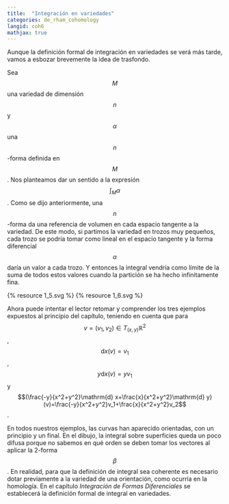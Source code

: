 ```yaml
---
title:  "Integración en variedades"
categories: de_rham_cohomology
langid: coh6
mathjax: true
---
```


Aunque la definición formal de integración en variedades se verá más tarde, vamos a esbozar brevemente la idea de trasfondo.

Sea $$M$$ una variedad de dimensión $$n$$ y $$\alpha$$ una $$n$$-forma definida en $$M$$. Nos planteamos dar un sentido a la expresión $$\int_M \alpha$$. Como se dijo anteriormente, una $$n$$-forma da una referencia de volumen en cada espacio tangente a la variedad. De este modo, si partimos la variedad en trozos muy pequeños, cada trozo se podría tomar como lineal en el espacio tangente y la forma diferencial $$\alpha$$ daría un valor a cada trozo. Y entonces la integral vendría como límite de la suma de todos estos valores cuando la partición se ha hecho infinitamente fina.

{% resource 1_5.svg %}
{% resource 1_6.svg %}

Ahora puede intentar el lector retomar y comprender los tres ejemplos expuestos al principio del capítulo, teniendo en cuenta que para $$v=(v_1,v_2)\in T_{(x,y)}\mathbb{R} ^2$$, $$\mathrm{d} x(v)=v_1$$, $$y\mathrm{d} x(v)=yv_1$$ y $$(\frac{-y}{x^2+y^2}\mathrm{d} x+\frac{x}{x^2+y^2}\mathrm{d} y)(v)=\frac{-y}{x^2+y^2}v_1+\frac{x}{x^2+y^2}v_2$$. 

En todos nuestros ejemplos, las curvas han aparecido orientadas, con un principio y un final. En el dibujo, la integral sobre superficies queda un poco difusa porque no sabemos en qué orden se deben tomar los vectores al aplicar la 2-forma $$\beta$$. En realidad, para que la definición de integral sea coherente es necesario dotar previamente a la variedad de una orientación, como ocurría en la homología. En el capítulo <i>Integración de Formas Diferenciales</i> se establecerá la definición formal de integral en variedades.